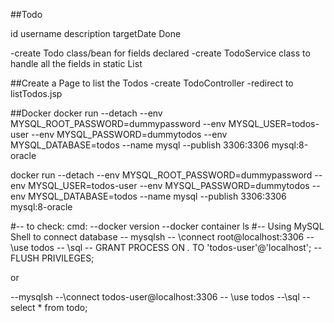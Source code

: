 ##Todo

id
username
description
targetDate
Done

-create Todo class/bean for fields declared
-create TodoService class to handle all the fields in static List

##Create a Page to list the Todos
-create TodoController
-redirect to listTodos.jsp

<!--
 'bootstrap.min.css' Bootstrap CSS file: 
 -<link> tag imports the Bootstrap CSS file
 -to apply Bootstrap styles to the HTML elements in the page 
 -This CSS file contains styles for various Bootstrap components, 
 such as buttons, forms, and navigation bars, ensuring that they look consistent and visually appealing
 
 'bootstrap.min.js' Bootstrap JavaScript file:
 -to enhance the functionality of Bootstrap components.
 -For example, Bootstrap's JavaScript provides features 
 like drop-down menus, modal dialogs, and form validation.

 jQuery a JavaScript library:
 -simplifies the process of interacting with the HTML DOM and handling events.
 -Bootstrap's JavaScript components often rely on jQuery for their functionality.
 -jQuery needs to be included before the Bootstrap JavaScript file 
 to ensure that Bootstrap's JavaScript components work correctly. 

 taglib prefix="c" uri="jakarta.tags.core" (search JSTL core tags):
 -This directive imports the JSTL (JavaServer Pages Standard Tag Library) core tag library into the JSP file.
 -It assigns a prefix (c in this case) that can be used to reference tags from this library in the JSP file.
 -The uri attribute specifies the location of the tag library descriptor (TLD) file for the JSTL core library. 
 In this case, the URI is jakarta.tags.core, which is the standard URI for the JSTL core library.
 
 taglib prefix="form" uri="http://www.springframework.org/tags/form 
 	(search spring form tag library documentation) 
 	https://docs.spring.io/spring-framework/docs/3.2.x/spring-framework-reference/html/view.html:
 - to configure a form backing object in JSP file
 - This directive imports the Spring form tag library into the JSP file.
 - It assigns a prefix (form in this case) that can be used to reference tags from this library in the JSP file.
 - The uri attribute specifies the location of the tag library descriptor (TLD) file for the Spring form library. 
   In this case, the URI is http://www.springframework.org/tags/form, 
   which is the standard URI for the Spring form library.

-->

##Docker
docker run --detach --env MYSQL_ROOT_PASSWORD=dummypassword --env MYSQL_USER=todos-user --env MYSQL_PASSWORD=dummytodos --env MYSQL_DATABASE=todos --name mysql --publish 3306:3306 mysql:8-oracle

docker run --detach 
--env MYSQL_ROOT_PASSWORD=dummypassword 
--env MYSQL_USER=todos-user 
--env MYSQL_PASSWORD=dummytodos 
--env MYSQL_DATABASE=todos 
--name mysql 
--publish 3306:3306 mysql:8-oracle

#-- to check: cmd: 
--docker version
--docker container ls
#-- Using MySQL Shell to connect database
-- mysqlsh
-- \connect root@localhost:3306
-- \use todos
-- \sql
-- GRANT PROCESS ON *.* TO 'todos-user'@'localhost';
-- FLUSH PRIVILEGES;

or

--mysqlsh
--\connect todos-user@localhost:3306
-- \use todos
--\sql
--select * from todo;





